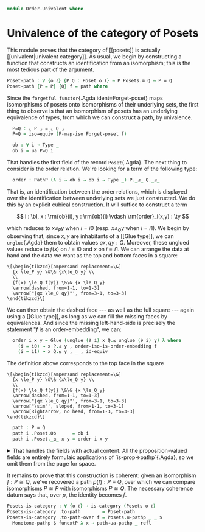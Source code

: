 <!--
```agda
open import Cat.Instances.Sets
open import Cat.Functor.Base
open import Cat.Prelude

open import Order.Morphism
open import Order.Base

import Cat.Reasoning
```
-->

```agda
module Order.Univalent where
```

# Univalence of the category of Posets

This module proves that the category of [[posets]] is actually
[[univalent|univalent category]]. As usual, we begin by constructing a
function that constructs an identification from an isomorphism; this is
the most tedious part of the argument.

```agda
Poset-path : ∀ {o ℓ} {P Q : Poset o ℓ} → P Posets.≅ Q → P ≡ Q
Poset-path {P = P} {Q} f = path where
```

<!--
```agda
  module P = Poset P
  module Q = Poset Q
  open Posets
```
-->

Since the `forgetful functor`{.Agda ident=Forget-poset} maps
isomorphisms of posets onto isomorphisms of their underlying sets, the
first thing to observe is that an isomorphism of posets has an
underlying equivalence of types, from which we can construct a path, by
univalence.

```agda
  P≃Q : ⌞ P ⌟ ≃ ⌞ Q ⌟
  P≃Q = iso→equiv (F-map-iso Forget-poset f)

  ob : ∀ i → Type _
  ob i = ua P≃Q i
```

That handles the first field of the record `Poset`{.Agda}. The next
thing to consider is the order relation. We're looking for a term of the
following type:

```agda
  order : PathP (λ i → ob i → ob i → Type _) P._≤_ Q._≤_
```

That is, an identification between the order relations, which is
displayed over the identification between underlying sets we just
constructed. We do this by an explicit cubical construction. It will
suffice to construct a term

$$
i : \bI, x : \rm{ob}(i), y : \rm{ob}(i) \vdash \rm{order}_i(x,y) : \ty
$$

which reduces to $x \le_P y$ when $i = i0$ (resp. $x \le_Q y$ when $i =
i1$). We begin by observing that, since $x, y$ are inhabitants of a
[[Glue type]], we can `unglue`{.Agda} them to obtain values $qx, qy :
Q$. Moreover, these unglued values reduce to $f(x)$ on $i = i0$ and $x$
on $i = i1$. We can arrange the data at hand and the data we want as the
top and bottom faces in a square:

~~~{.quiver}
\[\begin{tikzcd}[ampersand replacement=\&]
  {x \le_P y} \&\& {x\le_Q y} \\
  \\
  {f(x) \le_Q f(y)} \&\& {x \le_Q y}
  \arrow[dashed, from=1-1, to=1-3]
  \arrow["{qx \le_Q qy}"', from=3-1, to=3-3]
\end{tikzcd}\]
~~~

We can then obtain the dashed face --- as well as the full square ---
again using a [[Glue type]], as long as we can fill the missing faces by
equivalences. And since the missing left-hand-side is precisely the
statement "$f$ is an order-embedding", we can:

```agda
  order i x y = Glue (unglue (∂ i) x Q.≤ unglue (∂ i) y) λ where
    (i = i0) → x P.≤ y , order-iso-is-order-embedding f
    (i = i1) → x Q.≤ y , _ , id-equiv
```

The definition above corresponds to the top face in the square

~~~{.quiver}
\[\begin{tikzcd}[ampersand replacement=\&]
  {x \le_P y} \&\& {x\le_Q y} \\
  \\
  {f(x) \le_Q f(y)} \&\& {x \le_Q y}
  \arrow[dashed, from=1-1, to=1-3]
  \arrow["{qx \le_Q qy}"', from=3-1, to=3-3]
  \arrow["\sim"', sloped, from=1-1, to=3-1]
  \arrow[Rightarrow, no head, from=1-3, to=3-3]
\end{tikzcd}\]
~~~

<!--
```agda
  order-thin : ∀ i x y → is-prop (order i x y)
  order-thin i = coe0→i (λ i → (x y : ob i) → is-prop (order i x y)) i hlevel!

  ob-set : ∀ i → is-set (ob i)
  ob-set i = coe0→i (λ i → is-set (ob i)) i hlevel!
```
-->

```agda
  path : P ≡ Q
  path i .Poset.Ob      = ob i
  path i .Poset._≤_ x y = order i x y
```

<details>
<summary>
That handles the fields with actual content. All the proposition-valued
fields are entirely formulaic applications of `is-prop→pathp`{.Agda}, so
we omit them from the page for space.
</summary>

```agda
  path i .Poset.≤-thin {x} {y} =
    is-prop→pathp
      (λ i →
        Π-is-hlevel² {A = ob i} {B = λ _ → ob i} 1 λ x y →
        is-prop-is-prop {A = order i x y})
      (λ _ _ → P.≤-thin)
      (λ _ _ → Q.≤-thin) i x y
  path i .Poset.≤-refl {x = x} =
    is-prop→pathp
      (λ i → Π-is-hlevel {A = ob i} 1 λ x → order-thin i x x)
        (λ _ → P.≤-refl)
        (λ _ → Q.≤-refl) i x
  path i .Poset.≤-trans {x} {y} {z} x≤y y≤z =
    is-prop→pathp
      (λ i →
        Π-is-hlevel³ {A = ob i} {B = λ _ → ob i} {C = λ _ _ → ob i} 1 λ x y z →
        Π-is-hlevel² {A = order i x y} {B = λ _ → order i y z} 1 λ _ _ →
        order-thin i x z)
      (λ _ _ _ → P.≤-trans)
      (λ _ _ _ → Q.≤-trans) i x y z x≤y y≤z
  path i .Poset.≤-antisym {x} {y} x≤y y≤x =
    is-prop→pathp
      (λ i →
        Π-is-hlevel² {A = ob i } {B = λ _ → ob i} 1 λ x y →
        Π-is-hlevel² {A = order i x y} {B = λ _ → order i y x} 1 λ _ _ →
        ob-set i x y)
      (λ _ _ → P.≤-antisym)
      (λ _ _ → Q.≤-antisym) i x y x≤y y≤x
```

</details>

It remains to prove that this construction is coherent: given an
isomorphism $f : P \cong Q$, we've recovered a path $p(f) : P \equiv Q$,
over which we can compare isomorphisms $P \cong P$ with isomorphisms $P
\cong Q$. The necessary coherence datum says that, over $p$, the
identity becomes $f$.

```agda
Posets-is-category : ∀ {o ℓ} → is-category (Posets o ℓ)
Posets-is-category .to-path        = Poset-path
Posets-is-category .to-path-over f = Posets.≅-pathp _ _ $
  Monotone-pathp $ funextP λ x → path→ua-pathp _ refl
```
